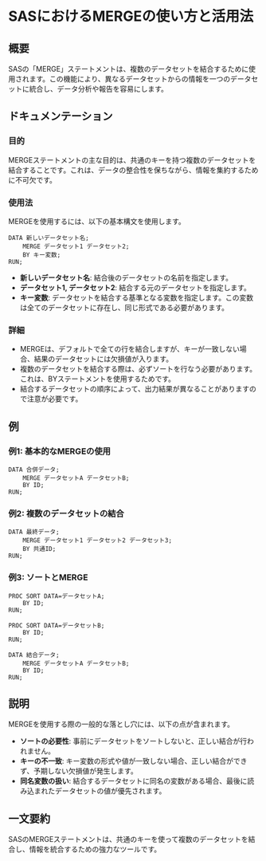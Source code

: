 <!--
Meta Description: # SASにおけるMERGEの使い方と活用法 ## 概要 SASの「MERGE」ステートメントは、複数のデータセットを結合するために使用されます。この機能により、異なるデータセットからの情報を一つのデータセットに統合し、データ分析や報告を容易にします。 ## ドキュメンテーション ### 目的 ME...
Meta Keywords: data, run, merge, sas, データセット1
-->

# SASにおけるMERGEの使い方と活用法

## 概要
SASの「MERGE」ステートメントは、複数のデータセットを結合するために使用されます。この機能により、異なるデータセットからの情報を一つのデータセットに統合し、データ分析や報告を容易にします。

## ドキュメンテーション
### 目的
MERGEステートメントの主な目的は、共通のキーを持つ複数のデータセットを結合することです。これは、データの整合性を保ちながら、情報を集約するために不可欠です。

### 使用法
MERGEを使用するには、以下の基本構文を使用します。

```sas
DATA 新しいデータセット名;
    MERGE データセット1 データセット2;
    BY キー変数;
RUN;
```

- **新しいデータセット名**: 結合後のデータセットの名前を指定します。
- **データセット1, データセット2**: 結合する元のデータセットを指定します。
- **キー変数**: データセットを結合する基準となる変数を指定します。この変数は全てのデータセットに存在し、同じ形式である必要があります。

### 詳細
- MERGEは、デフォルトで全ての行を結合しますが、キーが一致しない場合、結果のデータセットには欠損値が入ります。
- 複数のデータセットを結合する際は、必ずソートを行なう必要があります。これは、BYステートメントを使用するためです。
- 結合するデータセットの順序によって、出力結果が異なることがありますので注意が必要です。

## 例
### 例1: 基本的なMERGEの使用
```sas
DATA 合併データ;
    MERGE データセットA データセットB;
    BY ID;
RUN;
```

### 例2: 複数のデータセットの結合
```sas
DATA 最終データ;
    MERGE データセット1 データセット2 データセット3;
    BY 共通ID;
RUN;
```

### 例3: ソートとMERGE
```sas
PROC SORT DATA=データセットA;
    BY ID;
RUN;

PROC SORT DATA=データセットB;
    BY ID;
RUN;

DATA 結合データ;
    MERGE データセットA データセットB;
    BY ID;
RUN;
```

## 説明
MERGEを使用する際の一般的な落とし穴には、以下の点が含まれます。
- **ソートの必要性**: 事前にデータセットをソートしないと、正しい結合が行われません。
- **キーの不一致**: キー変数の形式や値が一致しない場合、正しい結合ができず、予期しない欠損値が発生します。
- **同名変数の扱い**: 結合するデータセットに同名の変数がある場合、最後に読み込まれたデータセットの値が優先されます。

## 一文要約
SASのMERGEステートメントは、共通のキーを使って複数のデータセットを結合し、情報を統合するための強力なツールです。